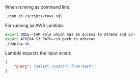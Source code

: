 When running as command line: 
```bash
./run.sh /scripts/rows.sql
```

For running as AWS Lambda:
```bash
export ROLE=<IAM role which has an access to Athena and S3>
export ATHENA_S3_PATH=<s3 path to athena>
./deploy.sh
```

Lambda expects the input event:
```json
{
    "query": "select count(*) from test"
}
```
